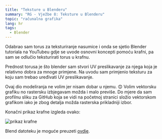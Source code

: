 ```yaml
---
title: "Teksture u Blenderu"
summary: "RG - Vježbe 8: Teksture u Blenderu"
topic: "računalna grafika"
lang: hr
tags:
  - Blender
---
```


Odabrao sam torus za teksturiranje nasumice i onda se sjetio Blender tutoriala
na YouTubeu gdje se uvode osnovni koncepti pomoću krafni, pa sam se odlučio
teksturirati torus u krafnu.

Prednost torusa je što blender sam stvori UV preslikavanje za njega koja je
relativno dobra za mnoge primjene. Na uvodu sam primjenio teksturu za koju sam
trebao uređivati UV preslikavanje.

Ovaj dio modeliranja ne volim jer nisam dobar u njemu. 😊 Volim vektorsku
grafiku no rastersku izbjegavam možda i malo previše. Do mjere da sam profilnu
sliku za GitHub koja se vidi na početnoj stranici složio vektorskom grafikom
iako je zbog detalja možda rasterska prikladniji izbor.

Konačni prikaz krafne izgleda ovako:

![prikaz krafne](./donut.png)

Blend datoteku je moguće preuzeti [ovdje](./donut.blend).
